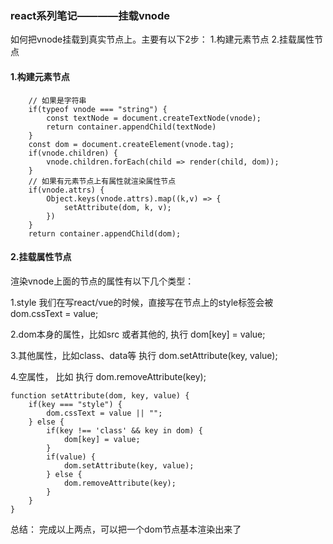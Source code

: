 ### react系列笔记————挂载vnode

如何把vnode挂载到真实节点上。主要有以下2步：
1.构建元素节点
2.挂载属性节点

#### 1.构建元素节点

```
    // 如果是字符串
    if(typeof vnode === "string") {
        const textNode = document.createTextNode(vnode);
        return container.appendChild(textNode)
    }
    const dom = document.createElement(vnode.tag);
    if(vnode.children) {
        vnode.children.forEach(child => render(child, dom));
    }
    // 如果有元素节点上有属性就渲染属性节点
    if(vnode.attrs) {
        Object.keys(vnode.attrs).map((k,v) => {
            setAttribute(dom, k, v);
        })
    }
    return container.appendChild(dom);
```


#### 2.挂载属性节点

渲染vnode上面的节点的属性有以下几个类型：

1.style 我们在写react/vue的时候，直接写在节点上的style标签会被 dom.cssText = value;

2.dom本身的属性，比如src 或者其他的, 执行 dom[key] = value;

3.其他属性，比如class、data等  执行 dom.setAttribute(key, value);

4.空属性， 比如 <span test="" ></span> 执行 dom.removeAttribute(key);


```
function setAttribute(dom, key, value) {
    if(key === "style") {
        dom.cssText = value || "";
    } else {
        if(key !== 'class' && key in dom) {
            dom[key] = value;
        }
        if(value) {
            dom.setAttribute(key, value);
        } else {
            dom.removeAttribute(key);
        }
    }
}

```

总结： 完成以上两点，可以把一个dom节点基本渲染出来了
